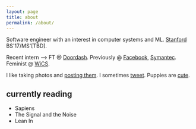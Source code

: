 ```yaml
---
layout: page
title: about
permalink: /about/
---
```


Software engineer with an interest in computer systems and ML. [Stanford](https://cs.stanford.edu) BS'17/MS'[TBD].

Recent intern --> FT @ [Doordash](https://doordash.com). Previously @ [Facebook](https://facebook.com), [Symantec](https://symantec.com). Feminist @ [WiCS](https://web.stanford.edu/group/wics/).

I like taking photos and [posting them](https://www.instagram.com/ctina.hung/). I sometimes [tweet](https://twitter.com/cjtinah). Puppies are [cute](https://pbs.twimg.com/media/CswfUa-VUAAf0Uq.jpg).

## currently reading
  * Sapiens
  * The Signal and the Noise
  * Lean In
